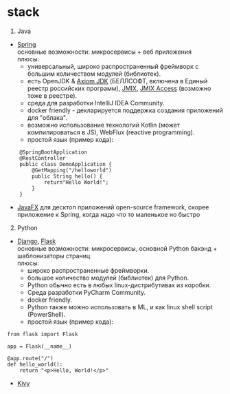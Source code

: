 # stack
1. Java
  - [Spring](https://spring.io)  
    основные возможности: микросервисы + веб приложения  
    плюсы:
    - универсальный, широко распространенный фреймворк с большим количеством модулей (библиотек).
    - есть OpenJDK & [Axiom JDK](https://axiomjdk.ru/pages/about) (БЕЛЛСОФТ, включена в Единый реестр российских программ), [JMIX](https://www.jmix.io/framework), [JMIX Access](https://www.jmix.io/ms-access-alternative) (возможно тоже в реестре).
    - среда для разработки IntelliJ IDEA Community.
    - docker friendly - декларируется поддержка создания приложений для "облака".
    - возможно использование технологий Kotlin (может компилироваться в JS), WebFlux (reactive programming).
    - простой язык (пример кода):
```
    @SpringBootApplication  
    @RestController  
    public class DemoApplication {  
        @GetMapping("/helloworld")  
        public String hello() {  
            return"Hello World!";  
        }  
    }  
```

  - [JavaFX](https://openjfx.io)
    для десктоп приложений open-source framework, скорее приложение к Spring, когда надо что то маленькое но быстро
    
2. Python
  - [Django](https://www.djangoproject.com), [Flask](https://flask.palletsprojects.com/en/2.3.x)  
    основные возможности: микросервисы, основной Python бакэнд + шаблонизаторы страниц  
    плюсы:
    - широко распространенные фреймворки.
    - большое количество модулей (библиотек) для Python.
    - Python обычно есть в любых linux-дистрибутивах из коробки.
    - Среда разработки PyCharm Community.
    - docker friendly.
    - Python также можно использовать в ML, и как linux shell script (PowerShell).
    - простой язык (пример кода):
```
from flask import Flask  

app = Flask(__name__)  

@app.route("/")  
def hello_world():  
    return "<p>Hello, World!</p>"  
```
  - [Kivy](https://github.com/kivy/kivy)

